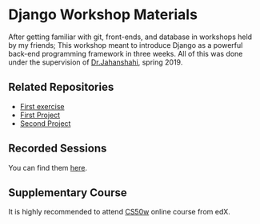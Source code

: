 # Django Workshop Materials

After getting familiar with git, front-ends, and database in workshops held by my friends; This workshop meant to introduce Django as a powerful back-end programming framework in three weeks.
All of this was done under the supervision of [Dr.Jahanshahi](https://mbtech.aut.ac.ir/people/amir-jahanshahi), spring 2019.

## Related Repositories

* [First exercise](https://github.com/mmheydari97/simple-poll)
* [First Project](https://github.com/mmheydari97/django-blog)
* [Second Project](https://github.com/mmheydari97/social-media)

## Recorded Sessions

You can find them [here](https://nextcloud-fi.webo.hosting/s/BPkzSKgHT47fixw).

## Supplementary Course
It is highly recommended to attend [CS50w](https://courses.edx.org/courses/course-v1:HarvardX+CS50W+Web/course/) online course from edX.

